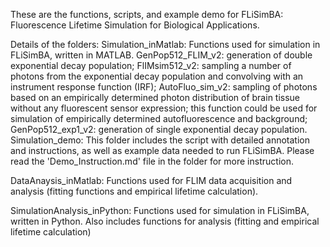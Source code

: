 These are the functions, scripts, and example demo for FLiSimBA: Fluorescence Lifetime Simulation for Biological Applications.

Details of the folders:
Simulation_inMatlab: Functions used for simulation in FLiSimBA, written in MATLAB.
          GenPop512_FLIM_v2: generation of double exponential decay population;
          FlIMsim512_v2: sampling a number of photons from the exponential decay population and convolving with an instrument response function (IRF);
          AutoFluo_sim_v2: sampling of photons based on an empirically determined photon distribution of brain tissue without any fluorescent sensor expression; this function could be used for simulation of empirically determined autofluorescence and background;
          GenPop512_exp1_v2: generation of single exponential decay population.
	Simulation_demo: This folder includes the script with detailed annotation and instructions, as well as example data needed to run FLiSimBA. Please read the 'Demo_Instruction.md' file in the folder for more instruction.

DataAnaysis_inMatlab: Functions used for FLIM data acquisition and analysis (fitting functions and empirical lifetime calculation).

SimulationAnalysis_inPython: Functions used for simulation in FLiSimBA, written in Python. Also includes functions for analysis (fitting and empirical lifetime calculation)




